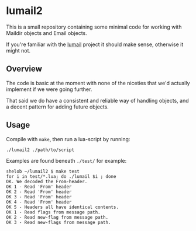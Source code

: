 
lumail2
=======

This is a small repository containing some minimal code for working with Maildir objects and Email objects.

If you're familiar with the [lumail](http://lumail.org/) project it should make sense, otherwise it might not.


Overview
--------

The code is basic at the moment with none of the niceties that we'd actually implement if we were going further.

That said we do have a consistent and reliable way of handling objects, and a decent pattern for adding future objects.



Usage
-----

Compile with `make`, then run a lua-script by running:

    ./lumail2 ./path/to/script

Examples are found beneath `./test/` for example:

    shelob ~/lumail2 $ make test
    for i in test/*.lua; do ./lumail $i ; done
    OK. We decoded the From-header.
    OK 1 - Read 'From' header
    OK 2 - Read 'From' header
    OK 3 - Read 'From' header
    OK 4 - Read 'From' header
    OK 5 - Headers all have identical contents.
    OK 1 - Read flags from message path.
    OK 2 - Read new-flag from message path.
    OK 3 - Read new-flags from message path.


